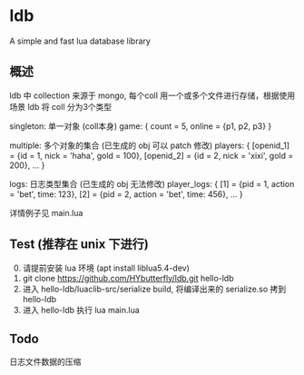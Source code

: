 # ldb
A simple and fast lua database library


## 概述
ldb 中 collection 来源于 mongo, 每个coll 用一个或多个文件进行存储，根据使用场景 ldb 将 coll 分为3个类型
 
singleton: 单一对象 (coll本身)
	game: {
		count = 5,
		online = {p1, p2, p3}
	}

multiple: 多个对象的集合 (已生成的 obj 可以 patch 修改)
	players: {
		[openid_1] = {id = 1, nick = 'haha', gold = 100},
		[openid_2] = {id = 2, nick = 'xixi', gold = 200},
		...
	}

logs: 日志类型集合 (已生成的 obj 无法修改)
	player_logs: {
		[1] = {pid = 1, action = 'bet', time: 123},
		[2] = {pid = 2, action = 'bet', time: 456},
		...
	}

详情例子见 main.lua



## Test (推荐在 unix 下进行)
0. 请提前安装 lua 环境 (apt install liblua5.4-dev)
1. git clone https://github.com/HYbutterfly/ldb.git hello-ldb
2. 进入 hello-ldb/luaclib-src/serialize build, 将编译出来的 serialize.so 拷到 hello-ldb
3. 进入 hello-ldb 执行 lua main.lua



## Todo
日志文件数据的压缩